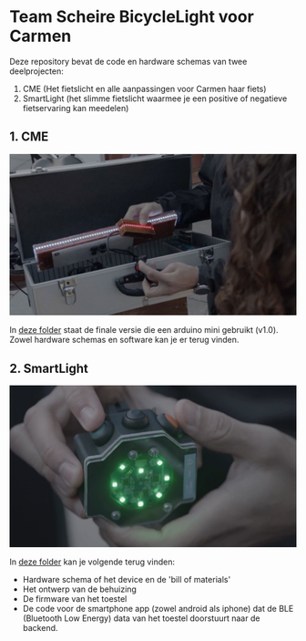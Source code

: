 # Team Scheire BicycleLight voor Carmen

Deze repository bevat de code en hardware schemas van twee deelprojecten:

1. CME (Het fietslicht en alle aanpassingen voor Carmen haar fiets)
2. SmartLight (het slimme fietslicht waarmee je een positive of negatieve fietservaring kan meedelen)


## 1. CME

![CME](screenshots/still-licht.jpg)

In [deze folder](CME) staat de finale versie die een arduino mini gebruikt (v1.0). Zowel hardware schemas en software kan je er terug vinden.


## 2. SmartLight

![smartlight](screenshots/fietslicht-still04.png)

In [deze folder](SmartLight) kan je volgende terug vinden:

- Hardware schema of het device en de 'bill of materials'
- Het ontwerp van de behuizing
- De firmware van het toestel
- De code voor de smartphone app (zowel android als iphone) dat de BLE (Bluetooth Low Energy) data van het toestel doorstuurt naar de backend.
